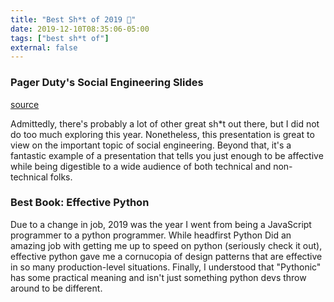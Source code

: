 ```yaml
---
title: "Best Sh*t of 2019 🎊"
date: 2019-12-10T08:35:06-05:00
tags: ["best sh*t of"]
external: false
---
```


### Pager Duty's Social Engineering Slides

[source](https://sudo.pagerduty.com/for_everyone/#social-engineering)

Admittedly, there's probably a lot of other great sh*t out there, but I did not do too much exploring this year. Nonetheless, this presentation is great to view on the important topic of social engineering. Beyond that, it's a fantastic example of a presentation that tells you just enough to be affective while being digestible to a wide audience of both technical and non-technical folks.

### Best Book: Effective Python

Due to a change in job, 2019 was the year I went from being a JavaScript programmer to a python programmer.
While headfirst Python Did an amazing job with getting me up to speed on python (seriously check it out), effective python gave me a cornucopia of design patterns that are effective in so many production-level situations. Finally,
I understood that "Pythonic" has some practical meaning and isn't just something python devs throw around to be
different.

